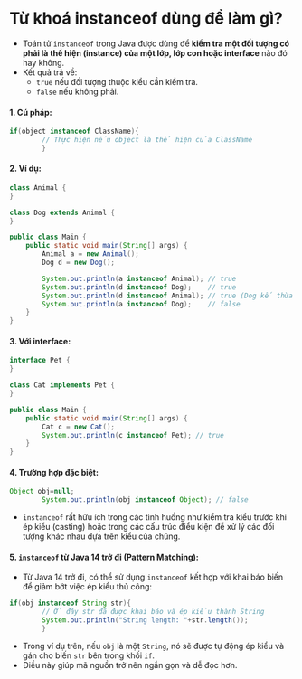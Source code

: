 # Từ khoá instanceof dùng để làm gì?

- Toán tử `instanceof` trong Java được dùng để **kiểm tra một đối tượng có phải là thể hiện (instance) của một lớp, lớp
  con hoặc interface** nào đó hay không.
- Kết quả trả về:
    - `true` nếu đối tượng thuộc kiểu cần kiểm tra.
    - `false` nếu không phải.

#### 1. Cú pháp:

```java
if(object instanceof ClassName){
        // Thực hiện nếu object là thể hiện của ClassName
        }
```

#### 2. Ví dụ:

```java
class Animal {
}

class Dog extends Animal {
}

public class Main {
    public static void main(String[] args) {
        Animal a = new Animal();
        Dog d = new Dog();

        System.out.println(a instanceof Animal); // true
        System.out.println(d instanceof Dog);    // true
        System.out.println(d instanceof Animal); // true (Dog kế thừa Animal)
        System.out.println(a instanceof Dog);    // false
    }
}
```

#### 3. Với interface:

```java
interface Pet {
}

class Cat implements Pet {
}

public class Main {
    public static void main(String[] args) {
        Cat c = new Cat();
        System.out.println(c instanceof Pet); // true
    }
}
```

#### 4. Trường hợp đặc biệt:

```java
Object obj=null;
        System.out.println(obj instanceof Object); // false
```

- `instanceof` rất hữu ích trong các tình huống như kiểm tra kiểu trước khi ép kiểu (casting) hoặc trong các cấu trúc
  điều
  kiện để xử lý các đối tượng khác nhau dựa trên kiểu của chúng.

#### 5. `instanceof` từ Java 14 trở đi (Pattern Matching):

- Từ Java 14 trở đi, có thể sử dụng `instanceof` kết hợp với khai báo biến để giảm bớt việc ép kiểu thủ công:

```java
if(obj instanceof String str){
        // Ở đây str đã được khai báo và ép kiểu thành String
        System.out.println("String length: "+str.length());
        }
```

- Trong ví dụ trên, nếu `obj` là một `String`, nó sẽ được tự động ép kiểu và gán cho biến `str` bên trong khối `if`.
- Điều này giúp mã nguồn trở nên ngắn gọn và dễ đọc hơn.